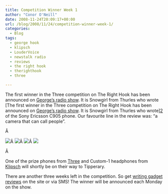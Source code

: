 ```yaml
---
title: Competition Winner Week 1
author: "Conor O'Neill"
date: 2008-11-24T20:09:17+00:00
url: /blog/2008/11/24/competition-winner-week-1/
categories:
  - Blog
tags:
  - george hook
  - klipsch
  - LouderVoice
  - newstalk radio
  - reviews
  - the right hook
  - therighthook
  - three

---
```

The first winner in the Three competition on The Right Hook has been announced on [George&#8217;s radio show][1]. It is Snowgirl from Thurles who wrote [The first winner in the Three competition on The Right Hook has been announced on [George&#8217;s radio show][1]. It is Snowgirl from Thurles who wrote][2] of the Sony Ericsson C905 phone. Our favourite line in the review was: &#8220;a camera that can call people&#8221;.

Â 

![][3]Â ![][4]Â ![][5]Â ![][6]

Â 

One of the prize phones from [Three][7] and Custom-1 headphones from [Klipsch][8] will shortly be on their way to Tipperary.

There are another three weeks left in the competition. So get [writing gadget reviews][9] on the site or via SMS! The winner will be announced each Monday on the show.

 [1]: http://newstalk.ie/newstalk/programmes/6/the-right-hook.html
 [2]: http://www.loudervoice.com/reviews/892460903
 [3]: http://www.loudervoice.com/static/images/competition/three_logo_black.gif
 [4]: http://www.loudervoice.com/static/images/competition/newstalk01.jpg
 [5]: http://www.loudervoice.com/static/images/competition/klipsch.gif
 [6]: http://www.loudervoice.com/static/images/competition/GeorgeHook.jpg
 [7]: http://www.three.ie/
 [8]: http://www.klipsch.co.uk/
 [9]: http://www.loudervoice.com/competition